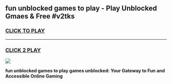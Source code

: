 
## fun unblocked games to play - Play Unblocked Gmaes & Free #v2tks
<h3>
<a href="https://news.freeplayer.one?title=fun_unblocked_games_to_play&ref=03M">CLICK TO PLAY</a></h3>
<hr>

<h3>
<a href="https://news.freeplayer.one?title=fun_unblocked_games_to_play&ref=03M">CLICK 2 PLAY</a>
  
</h3>

<a href="https://news.freeplayer.one?title=fun_unblocked_games_to_play&ref=03M"><img src="https://clearcache.store/games.png"></a>


**fun unblocked games to play games unblocked: Your Gateway to Fun and Accessible Online Gaming**

